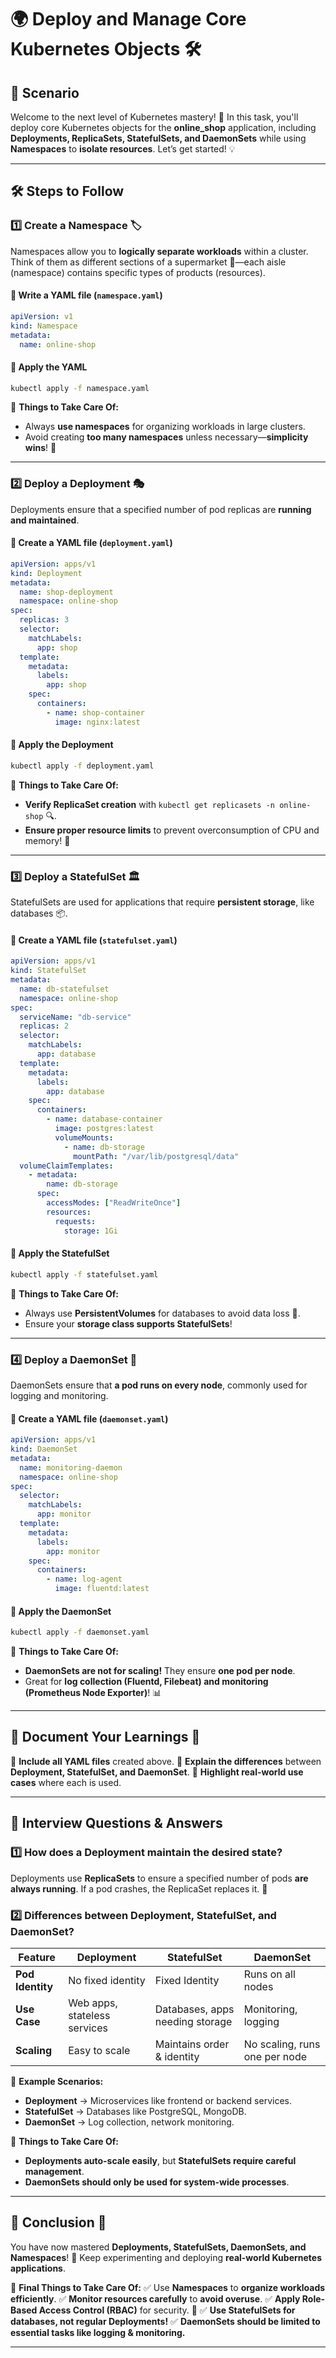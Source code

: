 # **🌍 Deploy and Manage Core Kubernetes Objects 🛠️**

## **📖 Scenario**

Welcome to the next level of Kubernetes mastery! 🚀 In this task, you'll deploy core Kubernetes objects for the **online_shop** application, including **Deployments, ReplicaSets, StatefulSets, and DaemonSets** while using **Namespaces** to **isolate resources**. Let’s get started! 💡

---

## **🛠️ Steps to Follow**

### **1️⃣ Create a Namespace 🏷️**

Namespaces allow you to **logically separate workloads** within a cluster. Think of them as different sections of a supermarket 🛒—each aisle (namespace) contains specific types of products (resources).

#### **📜 Write a YAML file (`namespace.yaml`)**

```yaml
apiVersion: v1
kind: Namespace
metadata:
  name: online-shop
```

#### **🚀 Apply the YAML**

```bash
kubectl apply -f namespace.yaml
```

📌 **Things to Take Care Of:**

- Always **use namespaces** for organizing workloads in large clusters.
- Avoid creating **too many namespaces** unless necessary—**simplicity wins**! 🎯

---

### **2️⃣ Deploy a Deployment 🎭**

Deployments ensure that a specified number of pod replicas are **running and maintained**.

#### **📜 Create a YAML file (`deployment.yaml`)**

```yaml
apiVersion: apps/v1
kind: Deployment
metadata:
  name: shop-deployment
  namespace: online-shop
spec:
  replicas: 3
  selector:
    matchLabels:
      app: shop
  template:
    metadata:
      labels:
        app: shop
    spec:
      containers:
        - name: shop-container
          image: nginx:latest
```

#### **🚀 Apply the Deployment**

```bash
kubectl apply -f deployment.yaml
```

📌 **Things to Take Care Of:**

- **Verify ReplicaSet creation** with `kubectl get replicasets -n online-shop` 🔍.
- **Ensure proper resource limits** to prevent overconsumption of CPU and memory! 🚨

---

### **3️⃣ Deploy a StatefulSet 🏛️**

StatefulSets are used for applications that require **persistent storage**, like databases 📦.

#### **📜 Create a YAML file (`statefulset.yaml`)**

```yaml
apiVersion: apps/v1
kind: StatefulSet
metadata:
  name: db-statefulset
  namespace: online-shop
spec:
  serviceName: "db-service"
  replicas: 2
  selector:
    matchLabels:
      app: database
  template:
    metadata:
      labels:
        app: database
    spec:
      containers:
        - name: database-container
          image: postgres:latest
          volumeMounts:
            - name: db-storage
              mountPath: "/var/lib/postgresql/data"
  volumeClaimTemplates:
    - metadata:
        name: db-storage
      spec:
        accessModes: ["ReadWriteOnce"]
        resources:
          requests:
            storage: 1Gi
```

#### **🚀 Apply the StatefulSet**

```bash
kubectl apply -f statefulset.yaml
```

📌 **Things to Take Care Of:**

- Always use **PersistentVolumes** for databases to avoid data loss 📂.
- Ensure your **storage class supports StatefulSets**!

---

### **4️⃣ Deploy a DaemonSet 🔄**

DaemonSets ensure that **a pod runs on every node**, commonly used for logging and monitoring.

#### **📜 Create a YAML file (`daemonset.yaml`)**

```yaml
apiVersion: apps/v1
kind: DaemonSet
metadata:
  name: monitoring-daemon
  namespace: online-shop
spec:
  selector:
    matchLabels:
      app: monitor
  template:
    metadata:
      labels:
        app: monitor
    spec:
      containers:
        - name: log-agent
          image: fluentd:latest
```

#### **🚀 Apply the DaemonSet**

```bash
kubectl apply -f daemonset.yaml
```

📌 **Things to Take Care Of:**

- **DaemonSets are not for scaling!** They ensure **one pod per node**.
- Great for **log collection (Fluentd, Filebeat) and monitoring (Prometheus Node Exporter)**! 📊

---

## **📄 Document Your Learnings 📝**

📌 **Include all YAML files** created above.
📌 **Explain the differences** between **Deployment, StatefulSet, and DaemonSet**.
📌 **Highlight real-world use cases** where each is used.

---

## **🤔 Interview Questions & Answers**

### **1️⃣ How does a Deployment maintain the desired state?**

Deployments use **ReplicaSets** to ensure a specified number of pods **are always running**. If a pod crashes, the ReplicaSet replaces it. 🔄

### **2️⃣ Differences between Deployment, StatefulSet, and DaemonSet?**

| Feature          | Deployment                   | StatefulSet                     | DaemonSet                     |
| ---------------- | ---------------------------- | ------------------------------- | ----------------------------- |
| **Pod Identity** | No fixed identity            | Fixed Identity                  | Runs on all nodes             |
| **Use Case**     | Web apps, stateless services | Databases, apps needing storage | Monitoring, logging           |
| **Scaling**      | Easy to scale                | Maintains order & identity      | No scaling, runs one per node |

📌 **Example Scenarios:**

- **Deployment** → Microservices like frontend or backend services.
- **StatefulSet** → Databases like PostgreSQL, MongoDB.
- **DaemonSet** → Log collection, network monitoring.

📌 **Things to Take Care Of:**

- **Deployments auto-scale easily**, but **StatefulSets require careful management**.
- **DaemonSets should only be used for system-wide processes**.

---

## **🎯 Conclusion 🎉**

You have now mastered **Deployments, StatefulSets, DaemonSets, and Namespaces**! 🎯 Keep experimenting and deploying **real-world Kubernetes applications**.

📌 **Final Things to Take Care Of:**
✅ Use **Namespaces** to **organize workloads efficiently**.
✅ **Monitor resources carefully** to **avoid overuse**.
✅ **Apply Role-Based Access Control (RBAC)** for security. 🔐
✅ **Use StatefulSets for databases, not regular Deployments!**
✅ **DaemonSets should be limited to essential tasks like logging & monitoring.**

---
